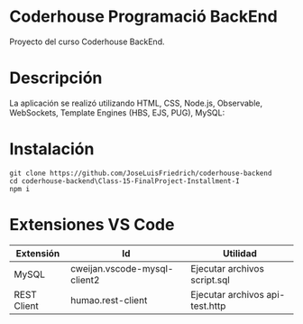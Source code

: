 # Coderhouse Programació BackEnd

Proyecto del curso Coderhouse BackEnd.
	
# Descripción

La aplicación se realizó utilizando HTML, CSS, Node.js, Observable, WebSockets, Template Engines (HBS, EJS, PUG), MySQL:

# Instalación

```
git clone https://github.com/JoseLuisFriedrich/coderhouse-backend
cd coderhouse-backend\Class-15-FinalProject-Installment-I
npm i
```

# Extensiones VS Code

| Extensión   | Id                           | Utilidad
|-------------|------------------------------|----------------------------
| MySQL       | cweijan.vscode-mysql-client2 | Ejecutar archivos script.sql
| REST Client | humao.rest-client            | Ejecutar archivos api-test.http
